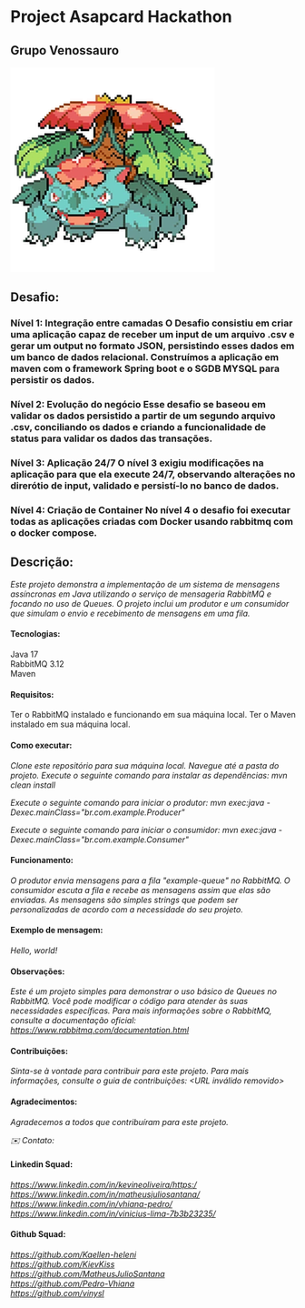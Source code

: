 # Project Asapcard Hackathon

## Grupo Venossauro 

<img src="venosaur pixel.webp">

## Desafio: 
### Nível 1: Integração entre camadas O Desafio consistiu em criar uma aplicação capaz de receber um input de um arquivo .csv e gerar um output no formato JSON, persistindo esses dados em um banco de dados relacional. Construímos a aplicação em maven com o framework Spring boot e o SGDB MYSQL para persistir os dados.    

### Nível 2: Evolução do negócio Esse desafio se baseou em validar os dados persistido a partir de um segundo arquivo .csv, conciliando os dados e criando a funcionalidade de status para validar os dados das transações.   

### Nível 3: Aplicação 24/7 O nível 3 exigiu modificações na aplicação para que ela execute 24/7, observando alterações no direrótio de input, validado e persistí-lo no banco de dados.  

### Nível 4: Criação de Container No nível 4 o desafio foi executar todas as aplicações criadas com Docker usando rabbitmq com o docker compose.



## Descrição:

*Este projeto demonstra a implementação de um sistema de mensagens assíncronas em Java utilizando o serviço de mensageria RabbitMQ e focando no uso de Queues. O projeto inclui um produtor e um consumidor que simulam o envio e recebimento de mensagens em uma fila.*

#### Tecnologias:

Java 17   
RabbitMQ 3.12  
Maven      

#### Requisitos:

Ter o RabbitMQ instalado e funcionando em sua máquina local.
Ter o Maven instalado em sua máquina local.

#### Como executar:

*Clone este repositório para sua máquina local.
Navegue até a pasta do projeto.
Execute o seguinte comando para instalar as dependências:
mvn clean install*

*Execute o seguinte comando para iniciar o produtor:
mvn exec:java -Dexec.mainClass="br.com.example.Producer"*

*Execute o seguinte comando para iniciar o consumidor:
mvn exec:java -Dexec.mainClass="br.com.example.Consumer"*

#### Funcionamento:

*O produtor envia mensagens para a fila "example-queue" no RabbitMQ.
O consumidor escuta a fila e recebe as mensagens assim que elas são enviadas.
As mensagens são simples strings que podem ser personalizadas de acordo com a necessidade do seu projeto.*  

#### Exemplo de mensagem:

*Hello, world!*

#### Observações:

*Este é um projeto simples para demonstrar o uso básico de Queues no RabbitMQ.
Você pode modificar o código para atender às suas necessidades específicas.
Para mais informações sobre o RabbitMQ, consulte a documentação oficial: https://www.rabbitmq.com/documentation.html*

#### Contribuições:

*Sinta-se à vontade para contribuir para este projeto. Para mais informações, consulte o guia de contribuições: <URL inválido removido>*

#### Agradecimentos:

*Agradecemos a todos que contribuíram para este projeto.*

*✉️ Contato:*

#### Linkedin Squad:


*https://www.linkedin.com/in/kevineoliveira/https:/*  
*https://www.linkedin.com/in/matheusjuliosantana/*    
*https://www.linkedin.com/in/vhiana-pedro/*    
*https://www.linkedin.com/in/vinicius-lima-7b3b23235/*  

#### Github Squad:

*https://github.com/Kaellen-heleni*    
*https://github.com/KievKiss*  
*https://github.com/MatheusJulioSantana*    
*https://github.com/Pedro-Vhiana*     
*https://github.com/vinysl*  

